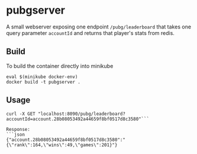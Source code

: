 # pubgserver

A small webserver exposing one endpoint `/pubg/leaderboard` that takes one query parameter `accountId` and returns that player's stats from redis.

## Build
To build the container directly into minikube

```shell
eval $(minikube docker-env)
docker build -t pubgserver . 
```

## Usage
```shell
curl -X GET "localhost:8090/pubg/leaderboard?accountId=account.28b08053492a44659f8bf0517d8c3580"```

Response:
```json
{"account.28b08053492a44659f8bf0517d8c3580":"{\"rank\":164,\"wins\":49,\"games\":201}"}
```
